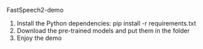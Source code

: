 FastSpeech2-demo

1. Install the Python dependencies: pip install -r requirements.txt
2. Download the pre-trained models and put them in the folder
3. Enjoy the demo
